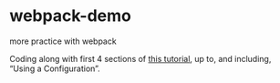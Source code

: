 # webpack-demo
more practice with webpack

Coding along with first 4 sections of [this tutorial](https://webpack.js.org/guides/getting-started/), up to, and including, “Using a Configuration”.
